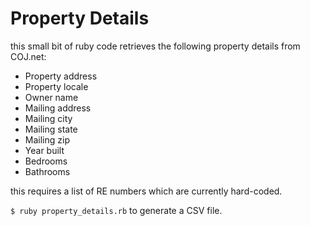 # Property Details 

this small bit of ruby code retrieves the following property details from COJ.net:

* Property address
* Property locale
* Owner name
* Mailing address
* Mailing city
* Mailing state
* Mailing zip
* Year built
* Bedrooms
* Bathrooms


this requires a list of RE numbers which are currently hard-coded.

```$ ruby property_details.rb``` to generate a CSV file.
